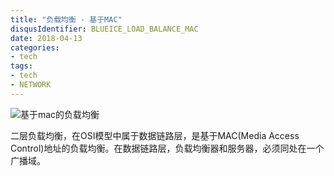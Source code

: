 ```yaml
---
title: "负载均衡 - 基于MAC"
disqusIdentifier: BLUEICE_LOAD_BALANCE_MAC
date: 2018-04-13
categories:
- tech
tags:
- tech
- NETWORK
---
```


<!--toc-->
<!--more-->



![基于mac的负载均衡](/images/lb_mac.png)

二层负载均衡，在OSI模型中属于数据链路层，是基于MAC(Media Access Control)地址的负载均衡。在数据链路层，负载均衡器和服务器，必须同处在一个广播域。